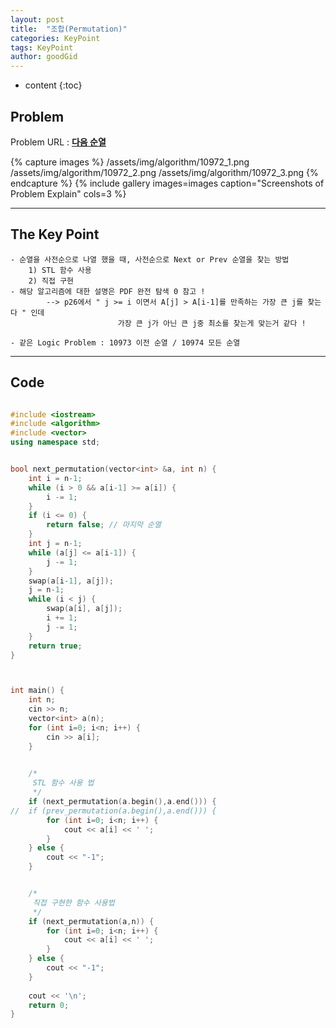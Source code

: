 ```yaml
---
layout: post
title:  "조합(Permutation)"
categories: KeyPoint
tags: KeyPoint
author: goodGid
---
```

* content
{:toc}


## Problem

Problem URL : **[다음 순열](https://www.acmicpc.net/problem/10972)**

{% capture images %}
    /assets/img/algorithm/10972_1.png
    /assets/img/algorithm/10972_2.png
    /assets/img/algorithm/10972_3.png
{% endcapture %}
{% include gallery images=images caption="Screenshots of Problem Explain" cols=3 %}










---

## The Key Point

```
- 순열을 사전순으로 나열 했을 때, 사전순으로 Next or Prev 순열을 찾는 방법
    1) STL 함수 사용
    2) 직접 구현
- 해당 알고리즘에 대한 설명은 PDF 완전 탐색 0 참고 !
        --> p26에서 " j >= i 이면서 A[j] > A[i-1]를 만족하는 가장 큰 j를 찾는다 " 인데
                        가장 큰 j가 아닌 큰 j중 최소를 찾는게 맞는거 같다 !
 
- 같은 Logic Problem : 10973 이전 순열 / 10974 모든 순열
```  

---

## Code
``` cpp

#include <iostream>
#include <algorithm>
#include <vector>
using namespace std;


bool next_permutation(vector<int> &a, int n) {
    int i = n-1;
    while (i > 0 && a[i-1] >= a[i]) {
        i -= 1;
    }
    if (i <= 0) {
        return false; // 마지막 순열
    }
    int j = n-1;
    while (a[j] <= a[i-1]) {
        j -= 1;
    }
    swap(a[i-1], a[j]);
    j = n-1;
    while (i < j) {
        swap(a[i], a[j]);
        i += 1;
        j -= 1;
    }
    return true;
}



int main() {
    int n;
    cin >> n;
    vector<int> a(n);
    for (int i=0; i<n; i++) {
        cin >> a[i];
    }
    

    /*
     STL 함수 사용 법
     */
    if (next_permutation(a.begin(),a.end())) {
//  if (prev_permutation(a.begin(),a.end())) {
        for (int i=0; i<n; i++) {
            cout << a[i] << ' ';
        }
    } else {
        cout << "-1";
    }


    /*
     직접 구현한 함수 사용법
     */
    if (next_permutation(a,n)) {
        for (int i=0; i<n; i++) {
            cout << a[i] << ' ';
        }
    } else {
        cout << "-1";
    }
    
    cout << '\n';
    return 0;
}

```


